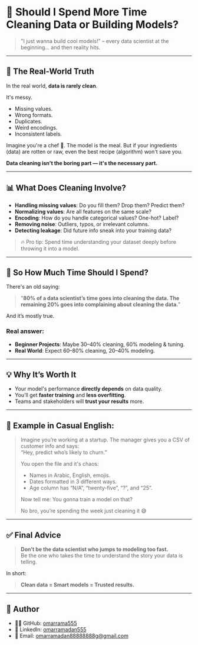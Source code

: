 # 🧼 Should I Spend More Time Cleaning Data or Building Models?

> "I just wanna build cool models!" – every data scientist at the beginning... and then reality hits.

---

## 🎯 The Real-World Truth

In the real world, **data is rarely clean**.

It's messy.
- Missing values.
- Wrong formats.
- Duplicates.
- Weird encodings.
- Inconsistent labels.

Imagine you're a chef 🍳. The model is the meal. But if your ingredients (data) are rotten or raw, even the best recipe (algorithm) won't save you.

**Data cleaning isn't the boring part — it's the necessary part.**

---

## 📊 What Does Cleaning Involve?

- **Handling missing values**: Do you fill them? Drop them? Predict them?
- **Normalizing values**: Are all features on the same scale?
- **Encoding**: How do you handle categorical values? One-hot? Label?
- **Removing noise**: Outliers, typos, or irrelevant columns.
- **Detecting leakage**: Did future info sneak into your training data?

> 🔥 Pro tip: Spend time understanding your dataset deeply before throwing it into a model.

---

## 🤔 So How Much Time Should I Spend?

There's an old saying:

> "**80% of a data scientist’s time goes into cleaning the data. The remaining 20% goes into complaining about cleaning the data.**"

And it’s mostly true.

### Real answer:
- **Beginner Projects**: Maybe 30–40% cleaning, 60% modeling & tuning.
- **Real World**: Expect 60–80% cleaning, 20–40% modeling.

---

## 💡 Why It’s Worth It

- Your model's performance **directly depends** on data quality.
- You’ll get **faster training** and **less overfitting**.
- Teams and stakeholders will **trust your results** more.

---

## 💬 Example in Casual English:

> Imagine you’re working at a startup. The manager gives you a CSV of customer info and says:  
> “Hey, predict who’s likely to churn.”  
>  
> You open the file and it's chaos:  
> - Names in Arabic, English, emojis.  
> - Dates formatted in 3 different ways.  
> - Age column has “N/A”, “twenty-five”, “?”, and “25”.  
>  
> Now tell me: You gonna train a model on that?  
>  
> No bro, you’re spending the week just cleaning it 😅

---

## ✅ Final Advice

> **Don’t be the data scientist who jumps to modeling too fast.**  
> Be the one who takes the time to understand the story your data is telling.

In short:
> **Clean data = Smart models = Trusted results.**

---

## 🙋 Author

- 👨‍💻 GitHub: [omarrama555](https://github.com/omarrama555)  
- 🔗 LinkedIn: [omarramadan555](https://www.linkedin.com/in/omarramadan555)  
- 📧 Email: omarramadan88888888g@gmail.com
